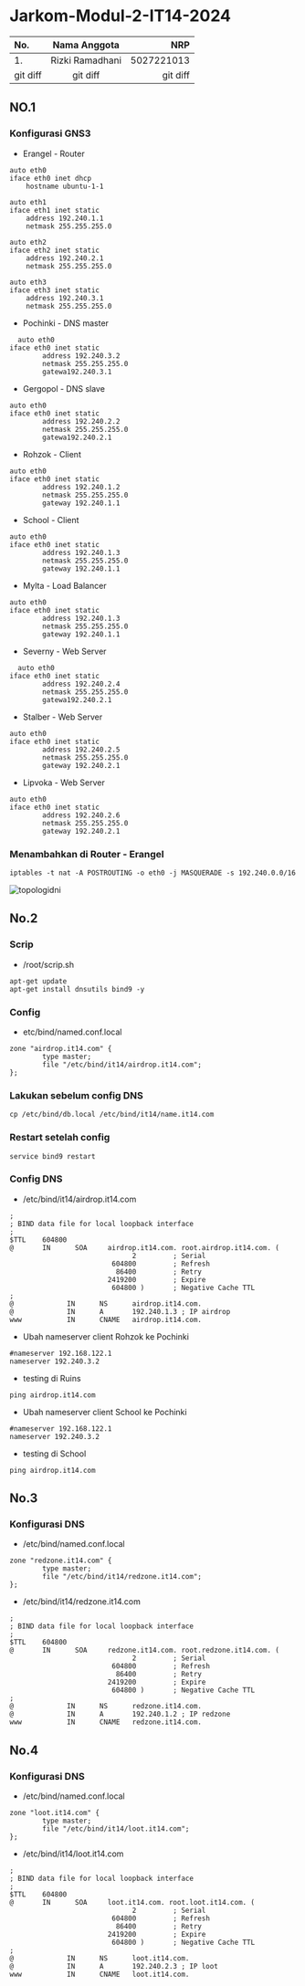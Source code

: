 # Jarkom-Modul-2-IT14-2024

| No. | Nama Anggota | NRP |
| :---         |     :---:      |          ---: |
| 1.   | Rizki Ramadhani     | 5027221013    |
| git diff     | git diff       | git diff      |

## NO.1
### Konfigurasi GNS3
* Erangel - Router
```
auto eth0
iface eth0 inet dhcp
    hostname ubuntu-1-1

auto eth1
iface eth1 inet static
    address 192.240.1.1
    netmask 255.255.255.0
    
auto eth2
iface eth2 inet static
    address 192.240.2.1
    netmask 255.255.255.0
    
auto eth3
iface eth3 inet static
    address 192.240.3.1
    netmask 255.255.255.0
```
* Pochinki - DNS master

```
  auto eth0
iface eth0 inet static
        address 192.240.3.2
        netmask 255.255.255.0
        gatewa192.240.3.1
```

* Gergopol - DNS slave
```
auto eth0
iface eth0 inet static
        address 192.240.2.2
        netmask 255.255.255.0
        gatewa192.240.2.1
```
* Rohzok - Client
```
auto eth0
iface eth0 inet static
        address 192.240.1.2
        netmask 255.255.255.0
        gateway 192.240.1.1
```
* School - Client
```
auto eth0
iface eth0 inet static
        address 192.240.1.3
        netmask 255.255.255.0
        gateway 192.240.1.1
```
* Mylta - Load Balancer
```
auto eth0
iface eth0 inet static
        address 192.240.1.3
        netmask 255.255.255.0
        gateway 192.240.1.1
```
* Severny - Web Server
```
  auto eth0
iface eth0 inet static
        address 192.240.2.4
        netmask 255.255.255.0
        gatewa192.240.2.1
```
* Stalber - Web Server
```
auto eth0
iface eth0 inet static
        address 192.240.2.5
        netmask 255.255.255.0
        gateway 192.240.2.1
```
* Lipvoka - Web Server
```
auto eth0
iface eth0 inet static
        address 192.240.2.6
        netmask 255.255.255.0
        gateway 192.240.2.1
```
### Menambahkan di Router - Erangel
```
iptables -t nat -A POSTROUTING -o eth0 -j MASQUERADE -s 192.240.0.0/16
```
![topologidni](https://github.com/rzkirmdhani/Jarkom-Modul-2-IT14-2024/assets/141987387/33ce5871-2f13-4fe7-8bdf-c26e71b4edae)

## No.2
### Scrip
* /root/scrip.sh
```
apt-get update
apt-get install dnsutils bind9 -y
```
### Config
* etc/bind/named.conf.local
```
zone "airdrop.it14.com" {
        type master;
        file "/etc/bind/it14/airdrop.it14.com";
};
```
### Lakukan sebelum config DNS
```
cp /etc/bind/db.local /etc/bind/it14/name.it14.com
```
### Restart setelah config

```
service bind9 restart
```

### Config DNS

- /etc/bind/it14/airdrop.it14.com

```
;
; BIND data file for local loopback interface
;
$TTL    604800
@       IN      SOA     airdrop.it14.com. root.airdrop.it14.com. (
                              2         ; Serial
                         604800         ; Refresh
                          86400         ; Retry
                        2419200         ; Expire
                         604800 )       ; Negative Cache TTL
;
@             IN      NS      airdrop.it14.com.
@             IN      A       192.240.1.3 ; IP airdrop
www           IN      CNAME   airdrop.it14.com.
```

- Ubah nameserver client Rohzok ke Pochinki

```
#nameserver 192.168.122.1
nameserver 192.240.3.2
```

- testing di Ruins

```
ping airdrop.it14.com
```

- Ubah nameserver client School ke Pochinki

```
#nameserver 192.168.122.1
nameserver 192.240.3.2
```

- testing di School

```
ping airdrop.it14.com
```
## No.3

### Konfigurasi DNS

- /etc/bind/named.conf.local

```
zone "redzone.it14.com" {
        type master;
        file "/etc/bind/it14/redzone.it14.com";
};
```

- /etc/bind/it14/redzone.it14.com

```
;
; BIND data file for local loopback interface
;
$TTL    604800
@       IN      SOA     redzone.it14.com. root.redzone.it14.com. (
                              2         ; Serial
                         604800         ; Refresh
                          86400         ; Retry
                        2419200         ; Expire
                         604800 )       ; Negative Cache TTL
;
@             IN      NS      redzone.it14.com.
@             IN      A       192.240.1.2 ; IP redzone
www           IN      CNAME   redzone.it14.com.
```
## No.4

### Konfigurasi DNS

- /etc/bind/named.conf.local

```
zone "loot.it14.com" {
        type master;
        file "/etc/bind/it14/loot.it14.com";
};
```

- /etc/bind/it14/loot.it14.com

```
;
; BIND data file for local loopback interface
;
$TTL    604800
@       IN      SOA     loot.it14.com. root.loot.it14.com. (
                              2         ; Serial
                         604800         ; Refresh
                          86400         ; Retry
                        2419200         ; Expire
                         604800 )       ; Negative Cache TTL
;
@             IN      NS      loot.it14.com.
@             IN      A       192.240.2.3 ; IP loot
www           IN      CNAME   loot.it14.com.
```
